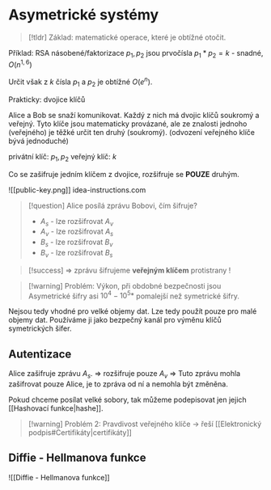 # Asymetrické systémy
> [!tldr] Základ: matematické operace, které je obtížné otočit. 

Příklad: RSA násobené/faktorizace
$p_1, p_2$ jsou prvočísla
$p_1 * p_2 = k$ - snadné, $O(n^{1,6})$

Určit však z $k$ čísla $p_1$ a $p_2$ je obtížné $O(e^n)$.

Prakticky: dvojice klíčů

Alice a Bob se snaží komunikovat.
Každý z nich má dvojic klíčů soukromý a veřejný. Tyto klíče jsou matematicky provázané, ale ze znalosti jednoho (veřejného) je těžké určit ten druhý (soukromý). (odvození veřejného klíče bývá jednoduché)

privátní klíč: $p_1, p_2$
veřejný klíč: $k$

Co se zašifruje jedním klíčem z dvojice, rozšifruje se **POUZE** druhým.

![[public-key.png]]
idea-instructions.com

> [!question] Alice posílá zprávu Bobovi, čím šifruje?
>- $A_s$ - lze rozšifrovat $A_v$
>- $A_v$ - lze rozšifrovat $A_s$
>- $B_s$ - lze rozšifrovat $B_v$
>- $B_v$ - lze rozšifrovat $B_s$

>[!success] 
>=> zprávu šifrujeme **veřejným klíčem** protistrany !

> [!warning] Problém: 
> Výkon, při obdobné bezpečnosti jsou Asymetrické šifry asi $10^4 - 10^5*$ pomalejší než symetrické šifry.

Nejsou tedy vhodné pro velké objemy dat. Lze tedy použít pouze pro malé objemy dat. Používáme ji jako bezpečný kanál pro výměnu klíčů symetrických šifer.

## Autentizace
Alice zašifruje zprávu $A_s$. 
=> rozšifruje pouze $A_v$
=> Tuto zprávu mohla zašifrovat pouze Alice, je to zpráva od ní a nemohla být změněna. 

Pokud chceme posílat velké sobory, tak můžeme podepisovat jen jejich [[Hashovací funkce|hashe]].

> [!warning] Problém 2: 
> Pravdivost veřejného klíče -> řeší [[Elektronický podpis#Certifikáty|certifikáty]]

## Diffie - Hellmanova funkce
![[Diffie - Hellmanova funkce]]